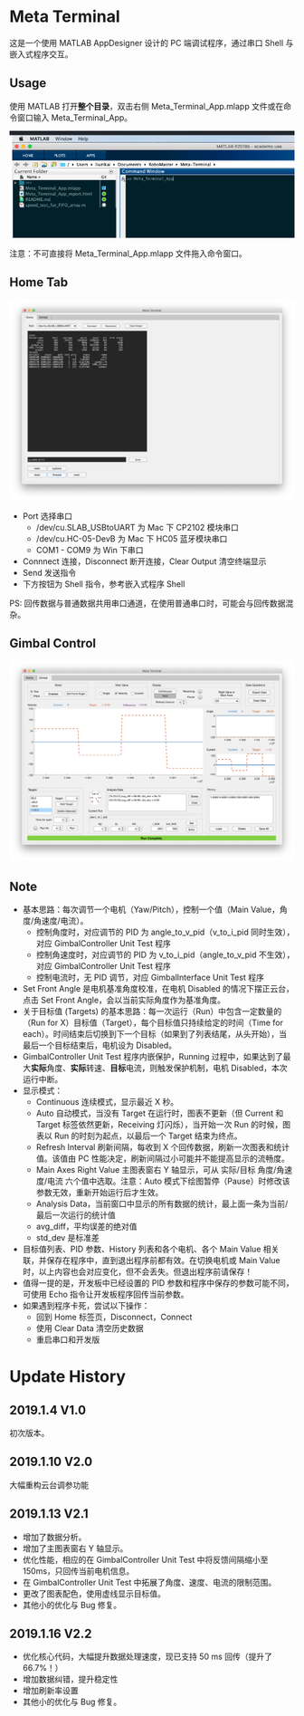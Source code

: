 # Meta Terminal

这是一个使用 MATLAB AppDesigner 设计的 PC 端调试程序，通过串口 Shell 与嵌入式程序交互。

## Usage
使用 MATLAB 打开**整个目录**，双击右侧 Meta_Terminal_App.mlapp 文件或在命令窗口输入 Meta_Terminal_App。

![Usage](res/Usage.png)

注意：不可直接将 Meta_Terminal_App.mlapp 文件拖入命令窗口。


## Home Tab

![Home Tab](res/Home.png)

* Port 选择串口
    * /dev/cu.SLAB_USBtoUART 为 Mac 下 CP2102 模块串口
    * /dev/cu.HC-05-DevB 为 Mac 下 HC05 蓝牙模块串口
    * COM1 - COM9 为 Win 下串口
* Connnect 连接，Disconnect 断开连接，Clear Output 清空终端显示
* Send 发送指令
* 下方按钮为 Shell 指令，参考嵌入式程序 Shell

PS: 回传数据与普通数据共用串口通道，在使用普通串口时，可能会与回传数据混杂。

## Gimbal Control

![Gimbal Control](res/Gimbal-V2.2.png)

## Note
* 基本思路：每次调节一个电机（Yaw/Pitch），控制一个值（Main Value，角度/角速度/电流）。
    * 控制角度时，对应调节的 PID 为 angle_to_v_pid（v_to_i_pid 同时生效），对应 GimbalController Unit Test 程序
    * 控制角速度时，对应调节的 PID 为 v_to_i_pid（angle_to_v_pid 不生效），对应 GimbalController Unit Test 程序
    * 控制电流时，无 PID 调节，对应 GimbalInterface Unit Test 程序
* Set Front Angle 是电机基准角度校准，在电机 Disabled 的情况下摆正云台，点击 Set Front Angle，会以当前实际角度作为基准角度。
* 关于目标值 (Targets) 的基本思路：每一次运行（Run）中包含一定数量的（Run for X）目标值（Target），每个目标值只持续给定的时间（Time for each）。时间结束后切换到下一个目标（如果到了列表结尾，从头开始），当最后一个目标结束后，电机设为 Disabled。
* GimbalController Unit Test 程序内嵌保护，Running 过程中，如果达到了最大**实际**角度、**实际**转速、**目标**电流，则触发保护机制，电机 Disabled，本次运行中断。
* 显示模式：
    * Continuous 连续模式，显示最近 X 秒。
    * Auto 自动模式，当没有 Target 在运行时，图表不更新（但 Current 和 Target 标签依然更新，Receiving 灯闪烁），当开始一次 Run 的时候，图表以 Run 的时刻为起点，以最后一个 Target 结束为终点。
    * Refresh Interval 刷新间隔，每收到 X 个回传数据，刷新一次图表和统计值。该值由 PC 性能决定，刷新间隔过小可能并不能提高显示的流畅度。
    * Main Axes Right Value 主图表窗右 Y 轴显示，可从 实际/目标 角度/角速度/电流 六个值中选取。注意：Auto 模式下绘图暂停（Pause）时修改该参数无效，重新开始运行后才生效。
    * Analysis Data，当前窗口中显示的所有数据的统计，最上面一条为当前/最后一次运行的统计值
    * avg_diff，平均误差的绝对值
    * std_dev 是标准差
* 目标值列表、PID 参数、History 列表和各个电机、各个 Main Value 相关联，并保存在程序中，直到退出程序前都有效。在切换电机或 Main Value 时，以上内容也会对应变化，但不会丢失。但退出程序前请保存！
* 值得一提的是，开发板中已经设置的 PID 参数和程序中保存的参数可能不同，可使用 Echo 指令让开发板程序回传当前参数。
* 如果遇到程序卡死，尝试以下操作：
    * 回到 Home 标签页，Disconnect，Connect
    * 使用 Clear Data 清空历史数据
    * 重启串口和开发版

# Update History

## 2019.1.4 V1.0
初次版本。

## 2019.1.10 V2.0
大幅重构云台调参功能

## 2019.1.13 V2.1
* 增加了数据分析。
* 增加了主图表窗右 Y 轴显示。
* 优化性能，相应的在 GimbalController Unit Test 中将反馈间隔缩小至 150ms，只回传当前电机信息。
* 在 GimbalController Unit Test 中拓展了角度、速度、电流的限制范围。
* 更改了图表配色，使用虚线显示目标值。
* 其他小的优化与 Bug 修复。

## 2019.1.16 V2.2
* 优化核心代码，大幅提升数据处理速度，现已支持 50 ms 回传（提升了66.7%！）
* 增加数据纠错，提升稳定性
* 增加刷新率设置
* 其他小的优化与 Bug 修复。
